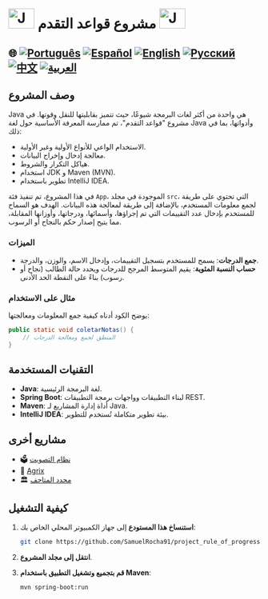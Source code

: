 
# <img src="https://blog.geekhunter.com.br/wp-content/uploads/2020/07/pngwing.com_.png" alt="Java Projects Logo" width="52" height="40" /> مشروع قواعد التقدم <img src="https://blog.geekhunter.com.br/wp-content/uploads/2020/07/pngwing.com_.png" alt="Java Projects Logo" width="52" height="40" />

## 🌐 [![Português](https://img.shields.io/badge/Português-green)](https://github.com/SamuelRocha91/project_rule_of_progression/blob/main/README.md) [![Español](https://img.shields.io/badge/Español-yellow)](https://github.com/SamuelRocha91/project_rule_of_progression/blob/main/README_es.md) [![English](https://img.shields.io/badge/English-blue)](https://github.com/SamuelRocha91/project_rule_of_progression/blob/main/README_en.md) [![Русский](https://img.shields.io/badge/Русский-lightgrey)](https://github.com/SamuelRocha91/project_rule_of_progression/blob/main/README_ru.md) [![中文](https://img.shields.io/badge/中文-red)](https://github.com/SamuelRocha91/project_rule_of_progression/project_rule_of_progression/blob/main/README_ch.md) [![العربية](https://img.shields.io/badge/العربية-orange)](https://github.com/SamuelRocha91/project_rule_of_progression/blob/main/README_ar.md)

## وصف المشروع

Java هي واحدة من أكثر لغات البرمجة شيوعًا، حيث تتميز بقابليتها للنقل وقوتها. في مشروع "قواعد التقدم"، تم ممارسة المعرفة الأساسية حول لغة Java وأدواتها، بما في ذلك:

- الاستخدام الواعي للأنواع الأولية وغير الأولية.
- معالجة إدخال وإخراج البيانات.
- هياكل التكرار والشروط.
- استخدام JDK و Maven (MVN).
- تطوير باستخدام IntelliJ IDEA.

في هذا المشروع، تم تنفيذ فئة `App`، الموجودة في مجلد `src`، التي تحتوي على طريقة لجمع معلومات المستخدم، بالإضافة إلى طريقة لمعالجة هذه البيانات. الهدف هو السماح للمستخدم بإدخال عدد التقييمات التي تم إجراؤها، وأسمائها، ودرجاتها، وأوزانها المقابلة، مما يتيح إصدار حكم بالنجاح أو الرسوب.

### الميزات

- **جمع الدرجات**: يسمح للمستخدم بتسجيل التقييمات، وإدخال الاسم، والوزن، والدرجة.
- **حساب النسبة المئوية**: يقيم المتوسط المرجح للدرجات ويحدد حالة الطالب (نجاح أو رسوب) بناءً على النقطة الحد الأدنى.

### مثال على الاستخدام

يوضح الكود أدناه كيفية جمع المعلومات ومعالجتها:

```java
public static void coletarNotas() {
    // المنطق لجمع ومعالجة الدرجات
}
```

## التقنيات المستخدمة

- **Java**: لغة البرمجة الرئيسية.
- **Spring Boot**: لبناء التطبيقات وواجهات برمجة التطبيقات REST.
- **Maven**: أداة إدارة المشاريع لـ Java.
- **IntelliJ IDEA**: بيئة تطوير متكاملة تُستخدم للتطوير.

## مشاريع أخرى

- 🗳️ [نظام التصويت](https://github.com/SamuelRocha91/sistemaDeVotacao)
- 🌱 [Agrix](https://github.com/SamuelRocha91/Agrix)
- 🏛️ [محدد المتاحف](https://github.com/SamuelRocha91/localizadorDeMuseus)

## كيفية التشغيل

1. **استنساخ هذا المستودع** إلى جهاز الكمبيوتر المحلي الخاص بك:
   ```sh
   git clone https://github.com/SamuelRocha91/project_rule_of_progression.git
   ```

2. **انتقل إلى مجلد المشروع**.

3. **قم بتجميع وتشغيل التطبيق باستخدام Maven**:
   ```sh
   mvn spring-boot:run
   ```

